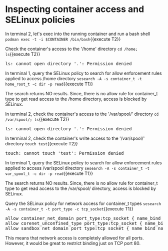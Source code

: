 # Inspecting container access and SELinux policies

In terminal 2, let's exec into the running container and run a bash shell 
`podman exec -t -i $CONTAINER /bin/bash`{{execute T2}}

Check the container's access to the '/home' directory
`cd /home; ls`{{execute T2}}

<pre class="file">
ls: cannot open directory '.': Permission denied
</pre>

In terminal 1, query the SELinux policy to search for allow enforcement rules applied to access /home directory
`sesearch -A -s container_t -t home_root_t -c dir -p read`{{execute T1}}

The search returns NO results. Since, there is no allow rule for container_t type to get read access to the /home directory, access 
is blocked by SELinux.

In terminal 2, check the container's access to the '/var/spool/' directory
`cd /var/spool/; ls`{{execute T2}}

<pre class="file">
ls: cannot open directory '.': Permission denied
</pre>

In terminal 2, check the container's write access to the '/var/spool/' directory
`touch test`{{execute T2}}

<pre class="file">
touch: cannot touch 'test': Permission denied
</pre>

In terminal 1, query the SELinux policy to search for allow enforcement rules applied to access /var/spool directory
`sesearch -A -s container_t -t var_spool_t -c dir -p read`{{execute T1}}

The search returns NO results. Since, there is no allow rule for container_t type to get read access to the /var/spool/ directory, access 
is blocked by SELinux.

Query the SELinux policy for network access for container_t types
`sesearch -A -s container_t -t port_type -c tcp_socket`{{execute T1}}

<pre class="file">
allow container_net_domain port_type:tcp_socket { name_bind name_connect recv_msg send_msg };
allow corenet_unconfined_type port_type:tcp_socket { name_bind name_connect recv_msg send_msg };
allow sandbox_net_domain port_type:tcp_socket { name_bind name_connect recv_msg send_msg };
</pre>

This means that network access is completely allowed for all ports. However, it would be great to restrict binding just on TCP port 80.
